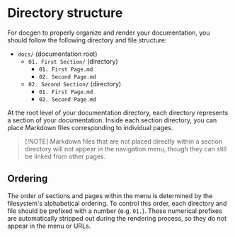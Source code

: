 # Directory structure

For docgen to properly organize and render your documentation, you should
follow the following directory and file structure:

- `docs/` (documentation root)
  - `01. First Section/` (directory)
    - `01. First Page.md`
    - `02. Second Page.md`
  - `02. Second Section/` (directory)
    - `01. First Page.md`
    - `02. Second Page.md`

At the root level of your documentation directory, each directory represents a section
of your documentation. Inside each section directory, you can place Markdown files
corresponding to individual pages.

> [!NOTE] Markdown files that are not placed directly within a section directory will
> not appear in the navigation menu, though they can still be linked from other pages.

## Ordering
The order of sections and pages within the menu is determined by the filesystem's
alphabetical ordering. To control this order, each directory and file should be
prefixed with a number (e.g. `01.`). These numerical prefixes are automatically
stripped out during the rendering process, so they do not appear in the menu or URLs.